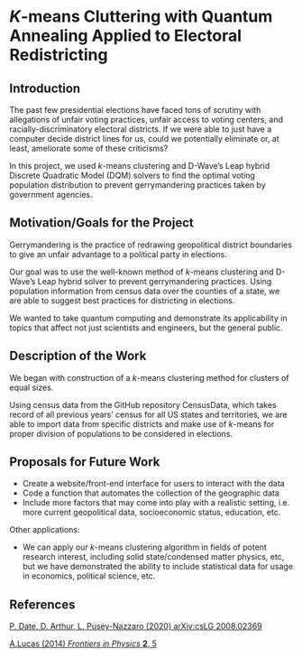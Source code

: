 # *K*-means Cluttering with Quantum Annealing Applied to Electoral Redistricting

## Introduction
The past few presidential elections have faced tons of scrutiny with allegations of unfair voting practices, unfair access to voting centers, and racially-discriminatory electoral districts. If we were able to just have a computer decide district lines for us, could we potentially eliminate or, at least, ameliorate some of these criticisms? 

In this project, we used *k*-means clustering and D-Wave’s Leap hybrid Discrete Quadratic Model (DQM) solvers to find the optimal voting population distribution to prevent gerrymandering practices taken by government agencies.

## Motivation/Goals for the Project

Gerrymandering is the practice of redrawing geopolitical district boundaries to give an unfair advantage to a political party in elections. 

Our goal was to use the well-known method of *k*-means clustering and D-Wave’s Leap hybrid solver to prevent gerrymandering practices. Using population information from census data over the counties of a state, we are able to suggest best practices for districting in elections. 

We wanted to take quantum computing and demonstrate its applicability in topics that affect not just scientists and engineers, but the general public. 


## Description of the Work

We began with construction of a *k*-means clustering method for clusters of equal sizes. 

Using census data from the GitHub repository CensusData, which takes record of all previous years’ census for all US states and territories, we are able to import data from specific districts and make use of *k*-means for proper division of populations to be considered in elections. 



## Proposals for Future Work

* Create a website/front-end interface for users to interact with the data
* Code a function that automates the collection of the geographic data
* Include more factors that may come into play with a realistic setting, i.e. more current geopolitical data, socioeconomic status, education, etc.

Other applications:
* We can apply our *k*-means clustering algorithm in fields of potent research interest, including solid state/condensed matter physics, etc, but we have demonstrated the ability to include statistical data for usage in economics, political science, etc. 



## References
[P. Date, D. Arthur, L. Pusey-Nazzaro (2020) arXiv:csLG 2008.02369](https://arxiv.org/pdf/2008.02369.pdf)

[A.Lucas (2014) *Frontiers in Physics* **2**, 5](https://www.frontiersin.org/articles/10.3389/fphy.2014.00005/full)


